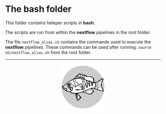 # The **bash** folder

This folder contains heleper scripts in **bash**.

The scripts are run from within the **nextflow** pipelines in the root folder.

The file `nextflow_alias.sh` contains the commands used to execute the **nextflow** pipelines. These commands can be used after running: `source sh/nextflow_alias.sh` from the root folder.


---

<p align="center"><img src="../logo.svg" alt="logo" width="150"/></p>